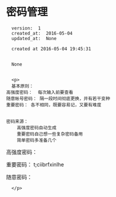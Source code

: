 
  # 密码管理

      version:  1
      created_at:  2016-05-04
      updated_at:  None

      created at 2016-05-04 19:45:31 


      None


      <p>
      基本原则：
    高强度密码：  每次输入前要查看
    随意帐号密码： 隔一段时间彻底更换，并有若干变种
    重要密码： 各不相同，既要容易记，又要有难度
    
    
    密码来源：
        高强度密码自动生成
        重要密码自己想一些复杂密码备用
        简单密码多准备几个
        
        

高强度密码：

重要密码：
    t;ciibrfxinlhe


随意密码：
    
      </p>

  
